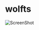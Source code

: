 # wolfts
![ScreenShot](https://user-images.githubusercontent.com/29634453/27526358-7c4fe5e8-5a45-11e7-9d0c-d77ddcdc6c58.png)
